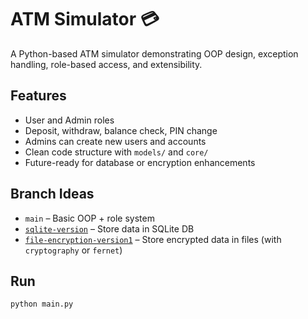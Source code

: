 # ATM Simulator 💳

A Python-based ATM simulator demonstrating OOP design, exception handling, role-based access, and extensibility.

## Features

- User and Admin roles
- Deposit, withdraw, balance check, PIN change
- Admins can create new users and accounts
- Clean code structure with `models/` and `core/`
- Future-ready for database or encryption enhancements

## Branch Ideas

- `main` – Basic OOP + role system
- [`sqlite-version`](https://github.com/manas-shinde/atm-simulator-python/tree/sqlite-version) – Store data in SQLite DB
- [`file-encryption-version1`](https://github.com/manas-shinde/atm-simulator-python/tree/file-encryption-version1) – Store encrypted data in files (with `cryptography` or `fernet`)

## Run

```bash
python main.py
```
